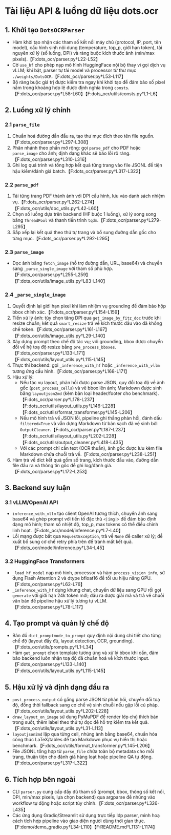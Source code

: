 # Tài liệu API & luồng dữ liệu dots.ocr

## 1. Khởi tạo `DotsOCRParser`
- Hàm khởi tạo nhận các tham số kết nối máy chủ (protocol, IP, port, tên model), cấu hình sinh nội dung (temperature, top_p, giới hạn token), tài nguyên xử lý (số luồng, DPI) và ràng buộc kích thước ảnh (min/max pixels).【F:dots_ocr/parser.py†L22-L52】
- Cờ `use_hf` cho phép nạp mô hình HuggingFace nội bộ thay vì gọi dịch vụ vLLM; khi bật, parser tự tải model và processor từ thư mục `./weights/DotsOCR`.【F:dots_ocr/parser.py†L53-L117】
- Bộ ràng buộc giá trị được kiểm tra ngay khi khởi tạo để đảm bảo số pixel nằm trong khoảng hợp lệ được định nghĩa trong `consts`.【F:dots_ocr/parser.py†L58-L60】【F:dots_ocr/utils/consts.py†L1-L6】

## 2. Luồng xử lý chính
### 2.1 `parse_file`
1. Chuẩn hoá đường dẫn đầu ra, tạo thư mục đích theo tên file nguồn.【F:dots_ocr/parser.py†L297-L308】
2. Phân nhánh theo phần mở rộng: gọi `parse_pdf` cho PDF hoặc `parse_image` cho ảnh; định dạng khác sẽ báo lỗi rõ ràng.【F:dots_ocr/parser.py†L310-L316】
3. Ghi log quá trình và tổng hợp kết quả từng trang vào file JSONL để tiện hậu kiểm/đánh giá batch.【F:dots_ocr/parser.py†L317-L322】

### 2.2 `parse_pdf`
1. Tải từng trang PDF thành ảnh với DPI cấu hình, lưu vào danh sách nhiệm vụ.【F:dots_ocr/parser.py†L262-L274】【F:dots_ocr/utils/doc_utils.py†L42-L60】
2. Chọn số luồng dựa trên backend (HF buộc 1 luồng), xử lý song song bằng `ThreadPool` và thanh tiến trình `tqdm`.【F:dots_ocr/parser.py†L279-L295】
3. Sắp xếp lại kết quả theo thứ tự trang và bổ sung đường dẫn gốc cho từng mục.【F:dots_ocr/parser.py†L292-L295】

### 2.3 `parse_image`
- Đọc ảnh bằng `fetch_image` (hỗ trợ đường dẫn, URL, base64) và chuyển sang `_parse_single_image` với tham số phù hợp.【F:dots_ocr/parser.py†L255-L259】【F:dots_ocr/utils/image_utils.py†L83-L140】

### 2.4 `_parse_single_image`
1. Quyết định lại giới hạn pixel khi làm nhiệm vụ grounding để đảm bảo hộp bbox chính xác.【F:dots_ocr/parser.py†L154-L159】
2. Tiền xử lý ảnh: tùy chọn tăng DPI qua `get_image_by_fitz_doc` trước khi resize chuẩn; kết quả `smart_resize` trả về kích thước đầu vào đã khống chế token.【F:dots_ocr/parser.py†L161-L167】【F:dots_ocr/utils/image_utils.py†L29-L140】
3. Xây dựng prompt theo chế độ tác vụ; với grounding, bbox được chuyển đổi về hệ toạ độ resize bằng `pre_process_bboxes`.【F:dots_ocr/parser.py†L133-L171】【F:dots_ocr/utils/layout_utils.py†L115-L145】
4. Thực thi backend: gọi `_inference_with_hf` hoặc `_inference_with_vllm` tương ứng cấu hình.【F:dots_ocr/parser.py†L168-L171】
5. Hậu xử lý:
   - Nếu tác vụ layout, phản hồi được parse JSON, quy đổi toạ độ về ảnh gốc (`post_process_cells`) và vẽ bbox lên ảnh; Markdown được sinh bằng `layoutjson2md` (kèm bản loại header/footer cho benchmark).【F:dots_ocr/parser.py†L178-L237】【F:dots_ocr/utils/layout_utils.py†L146-L228】【F:dots_ocr/utils/format_transformer.py†L145-L206】
   - Nếu mô hình trả về JSON lỗi, pipeline ghi thẳng phản hồi, đánh dấu `filtered=True` và vẫn dựng Markdown từ bản sạch đã vệ sinh bởi `OutputCleaner`.【F:dots_ocr/parser.py†L187-L237】【F:dots_ocr/utils/layout_utils.py†L202-L228】【F:dots_ocr/utils/output_cleaner.py†L418-L435】
   - Với các prompt chỉ cần text (OCR thuần), ảnh gốc được lưu kèm file Markdown chứa chuỗi trả về.【F:dots_ocr/parser.py†L238-L251】
6. Hàm trả về dict kết quả gồm số trang, kích thước đầu vào, đường dẫn file đầu ra và thông tin gốc để ghi log/đánh giá.【F:dots_ocr/parser.py†L172-L253】

## 3. Backend suy luận
### 3.1 vLLM/OpenAI API
- `inference_with_vllm` tạo client OpenAI tương thích, chuyển ảnh sang base64 và ghép prompt với tiền tố đặc thù `<|img|>` để đảm bảo định dạng mô hình; tham số nhiệt độ, top_p, max tokens có thể điều chỉnh linh hoạt.【F:dots_ocr/model/inference.py†L7-L40】
- Lỗi mạng được bắt qua `RequestException`, trả về `None` để caller xử lý; đề xuất bổ sung cơ chế retry phía trên để tránh mất kết quả.【F:dots_ocr/model/inference.py†L34-L45】

### 3.2 HuggingFace Transformers
- `_load_hf_model` nạp mô hình, processor và hàm `process_vision_info`, sử dụng Flash Attention 2 và dtype bfloat16 để tối ưu hiệu năng GPU.【F:dots_ocr/parser.py†L62-L76】
- `_inference_with_hf` dựng khung chat, chuyển dữ liệu sang GPU rồi gọi `generate` với giới hạn 24k token mới; đầu ra được giải mã và trả về chuỗi văn bản để pipeline hậu xử lý tương tự vLLM.【F:dots_ocr/parser.py†L78-L117】

## 4. Tạo prompt và quản lý chế độ
- Bản đồ `dict_promptmode_to_prompt` quy định nội dung chi tiết cho từng chế độ (layout đầy đủ, layout detection, OCR, grounding).【F:dots_ocr/utils/prompts.py†L1-L34】
- Hàm `get_prompt` chọn template tương ứng và xử lý bbox khi cần, đảm bảo backend luôn nhận toạ độ đã chuẩn hoá về kích thước input.【F:dots_ocr/parser.py†L133-L140】【F:dots_ocr/utils/layout_utils.py†L115-L145】

## 5. Hậu xử lý và định dạng đầu ra
- `post_process_output` cố gắng parse JSON từ phản hồi, chuyển đổi toạ độ, đồng thời fallback sang cơ chế vệ sinh chuỗi nếu gặp lỗi cú pháp.【F:dots_ocr/utils/layout_utils.py†L202-L228】
- `draw_layout_on_image` sử dụng PyMuPDF để render lớp chú thích bán trong suốt, thêm label theo thứ tự đọc để hỗ trợ kiểm tra kết quả.【F:dots_ocr/utils/layout_utils.py†L31-L113】
- `layoutjson2md` lặp qua từng cell, nhúng ảnh bằng base64, chuẩn hóa công thức LaTeX/tables để tạo Markdown phục vụ hiển thị hoặc benchmark.【F:dots_ocr/utils/format_transformer.py†L145-L206】
- File JSONL tổng hợp từ `parse_file` chứa toàn bộ metadata cho mỗi trang, thuận tiện cho đánh giá hàng loạt hoặc pipeline QA tự động.【F:dots_ocr/parser.py†L317-L322】

## 6. Tích hợp bên ngoài
- CLI `parser.py` cung cấp đầy đủ tham số (prompt, bbox, thông số kết nối, DPI, min/max pixels, lựa chọn backend) qua argparse để nhúng vào workflow tự động hoặc script tùy chỉnh.【F:dots_ocr/parser.py†L326-L435】
- Các ứng dụng Gradio/Streamlit sử dụng trực tiếp lớp parser, minh hoạ cách tích hợp pipeline vào giao diện người dùng thời gian thực.【F:demo/demo_gradio.py†L34-L110】【F:README.md†L1131-L1174】
